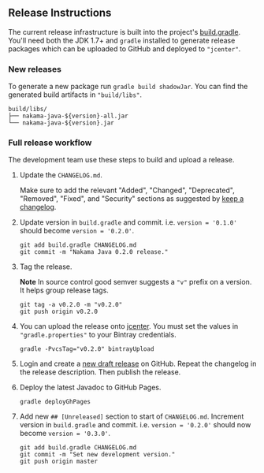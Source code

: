 ## Release Instructions

The current release infrastructure is built into the project's [build.gradle](https://github.com/heroiclabs/nakama-java/blob/master/build.gradle). You'll need both the JDK 1.7+ and `gradle` installed to generate release packages which can be uploaded to GitHub and deployed to `"jcenter"`.

### New releases

To generate a new package run `gradle build shadowJar`. You can find the generated build artifacts in `"build/libs"`.

```
build/libs/
├── nakama-java-${version}-all.jar
└── nakama-java-${version}.jar
```

### Full release workflow

The development team use these steps to build and upload a release.

1. Update the `CHANGELOG.md`.

   Make sure to add the relevant "Added", "Changed", "Deprecated", "Removed", "Fixed", and "Security" sections as suggested by [keep a changelog](http://keepachangelog.com).

2. Update version in `build.gradle` and commit. i.e. `version = '0.1.0'` should become `version = '0.2.0'`.

   ```
   git add build.gradle CHANGELOG.md
   git commit -m "Nakama Java 0.2.0 release."
   ```

3. Tag the release.

   __Note__ In source control good semver suggests a `"v"` prefix on a version. It helps group release tags.

   ```
   git tag -a v0.2.0 -m "v0.2.0"
   git push origin v0.2.0
   ```

4. You can upload the release onto <a href="https://bintray.com/bintray/jcenter" target="\_blank">jcenter</a>. You must set the values in `"gradle.properties"` to your Bintray credentials.

   ```
   gradle -PvcsTag="v0.2.0" bintrayUpload
   ```

5. Login and create a [new draft release](https://github.com/heroiclabs/nakama-java/releases/new) on GitHub. Repeat the changelog in the release description. Then publish the release.

6. Deploy the latest Javadoc to GitHub Pages.

   ```
   gradle deployGhPages
   ```

7. Add new `## [Unreleased]` section to start of `CHANGELOG.md`. Increment version in `build.gradle` and commit. i.e. `version = '0.2.0'` should now become `version = '0.3.0'`.

   ```
   git add build.gradle CHANGELOG.md
   git commit -m "Set new development version."
   git push origin master
   ```
